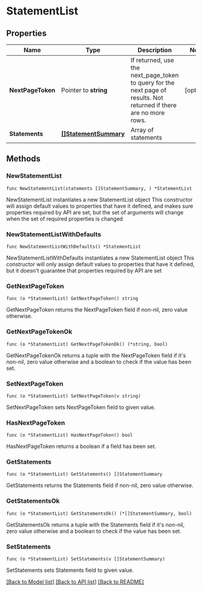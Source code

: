 # StatementList

## Properties

Name | Type | Description | Notes
------------ | ------------- | ------------- | -------------
**NextPageToken** | Pointer to **string** | If returned, use the next_page_token to query for the next page of results. Not returned if there are no more rows. | [optional] 
**Statements** | [**[]StatementSummary**](StatementSummary.md) | Array of statements | 

## Methods

### NewStatementList

`func NewStatementList(statements []StatementSummary, ) *StatementList`

NewStatementList instantiates a new StatementList object
This constructor will assign default values to properties that have it defined,
and makes sure properties required by API are set, but the set of arguments
will change when the set of required properties is changed

### NewStatementListWithDefaults

`func NewStatementListWithDefaults() *StatementList`

NewStatementListWithDefaults instantiates a new StatementList object
This constructor will only assign default values to properties that have it defined,
but it doesn't guarantee that properties required by API are set

### GetNextPageToken

`func (o *StatementList) GetNextPageToken() string`

GetNextPageToken returns the NextPageToken field if non-nil, zero value otherwise.

### GetNextPageTokenOk

`func (o *StatementList) GetNextPageTokenOk() (*string, bool)`

GetNextPageTokenOk returns a tuple with the NextPageToken field if it's non-nil, zero value otherwise
and a boolean to check if the value has been set.

### SetNextPageToken

`func (o *StatementList) SetNextPageToken(v string)`

SetNextPageToken sets NextPageToken field to given value.

### HasNextPageToken

`func (o *StatementList) HasNextPageToken() bool`

HasNextPageToken returns a boolean if a field has been set.

### GetStatements

`func (o *StatementList) GetStatements() []StatementSummary`

GetStatements returns the Statements field if non-nil, zero value otherwise.

### GetStatementsOk

`func (o *StatementList) GetStatementsOk() (*[]StatementSummary, bool)`

GetStatementsOk returns a tuple with the Statements field if it's non-nil, zero value otherwise
and a boolean to check if the value has been set.

### SetStatements

`func (o *StatementList) SetStatements(v []StatementSummary)`

SetStatements sets Statements field to given value.



[[Back to Model list]](../README.md#documentation-for-models) [[Back to API list]](../README.md#documentation-for-api-endpoints) [[Back to README]](../README.md)


